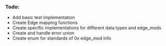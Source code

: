 ### Todo:
 - Add basic test implementation
 - Create Edge mapping functions
 - Create specific implementations for different data types and edge_mods
 - Create and handle error union
 - Create enum for standards of 0x edge_mod info